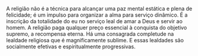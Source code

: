 ﻿A religião não é a técnica para alcançar uma paz mental estática e plena de felicidade; é um impulso para organizar a alma para serviço dinâmico. É a inscrição da totalidade do eu no serviço leal de amar a Deus e servir ao homem. A religião paga qualquer preço essencial à conquista do objetivo supremo, a recompensa eterna. Há uma consagrada completude na lealdade religiosa que é magnificamente sublime. E essas lealdades são socialmente efetivas e espiritualmente progressivas.
